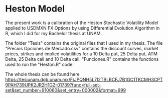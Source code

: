 # Heston Model
The present work is a calibration of the Heston Stochastic Volatility Model applied to USDMXN FX Options by using Differential Evolution Algorithm in R, which I did for my Bachelor thesis at UNAM.

The folder "Tesis" contains the original files that I used in my thesis. The file "Precios Opciones de Mercado.csv" contains the discount curves, market prices, strikes and implied volatilities for a 10 Delta put, 25 Delta put, ATM Delta, 25 Delta call and 10 Delta call. "Funciones.R" contains the functions used to run the "Heston.R" code.

The whole thesis can be found here https://tesiunam.dgb.unam.mx/F/JPQNH5L7I2TBLRCFJ7B1GC1TKCMH3CPT9PAH739UPK2JR2H1G2-01739?func=full-set-set&set_number=910060&set_entry=000002&format=999
